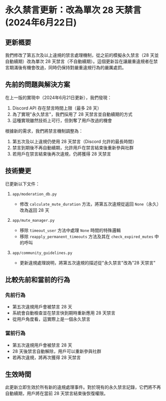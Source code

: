 # 永久禁言更新：改為單次 28 天禁言 (2024年6月22日)

## 更新概要

我們修改了第五次及以上違規的禁言處理機制，從之前的模擬永久禁言（28 天並自動續期）改為單次 28 天禁言（不自動續期）。這個更新旨在讓嚴重違規者在禁言期滿後有機會改過，同時仍保持對嚴重違規行為的嚴厲處罰。

## 先前的問題與解決方案

在上一版的實現中（2024年6月21日更新），我們發現：

1. Discord API 存在禁言時間上限（最多 28 天）
2. 為了實現"永久禁言"，我們採用了 28 天禁言並自動續期的方式
3. 這種實現雖然技術上可行，但剝奪了用戶改過的機會

根據新的需求，我們將禁言機制調整為：

1. 第五次及以上違規仍使用 28 天禁言（Discord 允許的最長時間）
2. 禁言到期後不再自動續期，允許用戶在禁言結束後重新參與社群
3. 若用戶在禁言結束後再次違規，仍將獲得 28 天禁言

## 技術變更

已更新以下文件：

1. `app/moderation_db.py`
   - 修改 `calculate_mute_duration` 方法，將第五次違規從返回 `None`（永久）改為返回 28 天
   
2. `app/mute_manager.py`
   - 移除 `timeout_user` 方法中處理 `None` 時間的特殊邏輯
   - 移除 `reapply_permanent_timeouts` 方法及其在 `check_expired_mutes` 中的呼叫
   
3. `app/community_guidelines.py`
   - 更新違規處理說明，將第五次違規的描述從"永久禁言"改為"28 天禁言"

## 比較先前和當前的行為

### 先前行為

- 第五次違規用戶會被禁言 28 天
- 系統會自動檢查並在禁言快到期時重新應用 28 天禁言
- 從用戶角度看，這實際上是一個永久禁言

### 當前行為

- 第五次違規用戶會被禁言 28 天
- 28 天後禁言自動解除，用戶可以重新參與社群
- 若再次違規，將再次獲得 28 天禁言

## 生效時間

此更新立即生效於所有新的違規處理事件。對於現有的永久禁言記錄，它們將不再自動續期，用戶將在當前 28 天禁言結束後恢復權限。 